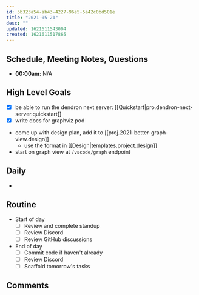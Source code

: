 ```yaml
---
id: 5b323a54-ab43-4227-96e5-5a42c0bd501e
title: "2021-05-21"
desc: ""
updated: 1621611543004
created: 1621611517865
---
```


## Schedule, Meeting Notes, Questions

-   **00:00am:** N/A

## High Level Goals

-   [x] be able to run the dendron next server: [[Quickstart|pro.dendron-next-server.quickstart]]
-   [x] write docs for graphviz pod
-   come up with design plan, add it to [[proj.2021-better-graph-view.design]]
    -   use the format in [[Design|templates.project.design]]
-   start on graph view at `/vscode/graph` endpoint

## Daily

-

## Routine

-   Start of day
    -   [ ] Review and complete standup
    -   [ ] Review Discord
    -   [ ] Review GitHub discussions
-   End of day
    -   [ ] Commit code if haven't already
    -   [ ] Review Discord
    -   [ ] Scaffold tomorrow's tasks

## Comments
